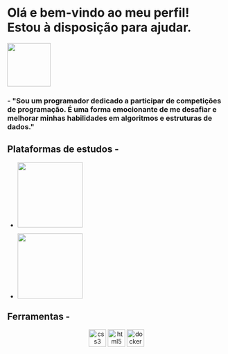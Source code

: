 # Olá e bem-vindo ao meu perfil! Estou à disposição para ajudar.
<img src="https://user-images.githubusercontent.com/125845662/227516034-1b59d4fb-9fb1-46e6-9437-ab5efff311ce.png" width="100" height="100">

### - "Sou um programador dedicado a participar de competições de programação. É uma forma emocionante de me desafiar e melhorar minhas habilidades em algoritmos e estruturas de dados."

## Plataformas de estudos -

* <a href="https://www.beecrowd.com.br/judge/pt/users/friends/717707"><img src="https://www.beecrowd.com.br/home/wp-content/uploads/2021/08/beecrowd__roxoHorClean-small-PNG-1.png" width=150px/></a>

* <a href="https://www.beecrowd.com.br/judge/pt/users/friends/717707"><img src="https://user-images.githubusercontent.com/125845662/227518393-9d78124d-fa45-41a1-bd65-75e1833de518.png" width=150px/></a>
## Ferramentas -
<p align="center">
  <img src="https://cdn.jsdelivr.net/gh/devicons/devicon/icons/mysql/mysql-original.svg" alt="css3" width="40" height="40"/>
  <img src="https://cdn.jsdelivr.net/gh/devicons/devicon/icons/python/python-plain.svg" alt="html5" width="40" height="40"/>
  <img src="https://cdn.jsdelivr.net/gh/devicons/devicon/icons/cplusplus/cplusplus-plain.svg" alt="docker" width="40" height="40"/>
  </p>
